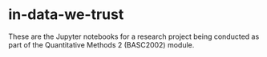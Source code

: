 # in-data-we-trust
These are the Jupyter notebooks for a research project being conducted as part of the Quantitative Methods 2 (BASC2002) module.
